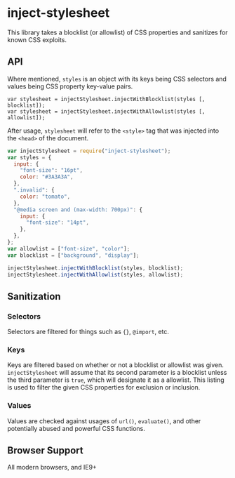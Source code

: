 # inject-stylesheet

This library takes a blocklist (or allowlist) of CSS properties and sanitizes for known CSS exploits.

## API

Where mentioned, `styles` is an object with its keys being CSS selectors and values being CSS property key-value pairs.

```
var stylesheet = injectStylesheet.injectWithBlocklist(styles [, blocklist]);
var stylesheet = injectStylesheet.injectWithAllowlist(styles [, allowlist]);
```

After usage, `stylesheet` will refer to the `<style>` tag that was injected into the `<head>` of the document.

```javascript
var injectStylesheet = require("inject-stylesheet");
var styles = {
  input: {
    "font-size": "16pt",
    color: "#3A3A3A",
  },
  ".invalid": {
    color: "tomato",
  },
  "@media screen and (max-width: 700px)": {
    input: {
      "font-size": "14pt",
    },
  },
};
var allowlist = ["font-size", "color"];
var blocklist = ["background", "display"];

injectStylesheet.injectWithBlocklist(styles, blocklist);
injectStylesheet.injectWithAllowlist(styles, allowlist);
```

## Sanitization

### Selectors

Selectors are filtered for things such as `{}`, `@import`, etc.

### Keys

Keys are filtered based on whether or not a blocklist or allowlist was given. `injectStylesheet` will assume that its second parameter is a blocklist unless the third parameter is `true`, which will designate it as a allowlist. This listing is used to filter the given CSS properties for exclusion or inclusion.

### Values

Values are checked against usages of `url()`, `evaluate()`, and other potentially abused and powerful CSS functions.

## Browser Support

All modern browsers, and IE9+
